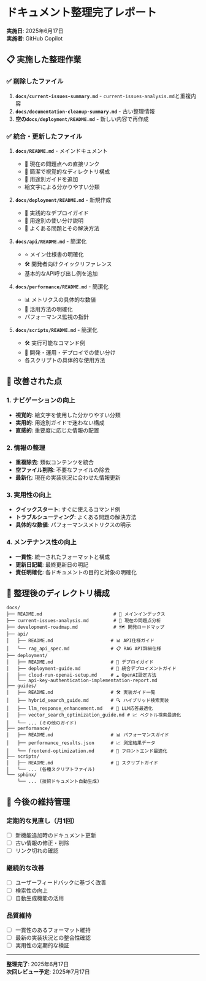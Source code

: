 # ドキュメント整理完了レポート

**実施日**: 2025年6月17日  
**実施者**: GitHub Copilot  

## 📋 実施した整理作業

### ✅ 削除したファイル

1. **`docs/current-issues-summary.md`** - `current-issues-analysis.md`と重複内容
2. **`docs/documentation-cleanup-summary.md`** - 古い整理情報
3. **空の`docs/deployment/README.md`** - 新しい内容で再作成

### ✅ 統合・更新したファイル

1. **`docs/README.md`** - メインドキュメント
   - 🚨 現在の問題点への直接リンク
   - 📁 簡潔で視覚的なディレクトリ構成
   - 🎯 用途別ガイドを追加
   - 絵文字による分かりやすい分類

2. **`docs/deployment/README.md`** - 新規作成
   - 🚀 実践的なデプロイガイド
   - 🎯 用途別の使い分け説明
   - 🔧 よくある問題とその解決方法

3. **`docs/api/README.md`** - 簡潔化
   - ⭐ メイン仕様書の明確化
   - 🛠️ 開発者向けクイックリファレンス
   - 基本的なAPI呼び出し例を追加

4. **`docs/performance/README.md`** - 簡潔化
   - 📊 メトリクスの具体的な数値
   - 🎯 活用方法の明確化
   - パフォーマンス監視の指針

5. **`docs/scripts/README.md`** - 簡潔化
   - 🛠️ 実行可能なコマンド例
   - 🎯 開発・運用・デプロイでの使い分け
   - 各スクリプトの具体的な使用方法

## 🎯 改善された点

### 1. ナビゲーションの向上
- **視覚的**: 絵文字を使用した分かりやすい分類
- **実用的**: 用途別ガイドで迷わない構成
- **直感的**: 重要度に応じた情報の配置

### 2. 情報の整理
- **重複除去**: 類似コンテンツを統合
- **空ファイル削除**: 不要なファイルの除去
- **最新化**: 現在の実装状況に合わせた情報更新

### 3. 実用性の向上
- **クイックスタート**: すぐに使えるコマンド例
- **トラブルシューティング**: よくある問題の解決方法
- **具体的な数値**: パフォーマンスメトリクスの明示

### 4. メンテナンス性の向上
- **一貫性**: 統一されたフォーマットと構成
- **更新日記載**: 最終更新日の明記
- **責任明確化**: 各ドキュメントの目的と対象の明確化

## 📁 整理後のディレクトリ構成

```
docs/
├── README.md                          # 📘 メインインデックス
├── current-issues-analysis.md         # 🚨 現在の問題点分析
├── development-roadmap.md             # 🗺️ 開発ロードマップ
├── api/
│   ├── README.md                     # 📊 API仕様ガイド
│   └── rag_api_spec.md               # 📋 RAG API詳細仕様
├── deployment/
│   ├── README.md                     # 🚀 デプロイガイド
│   ├── deployment-guide.md           # 📖 統合デプロイメントガイド
│   ├── cloud-run-openai-setup.md     # ☁️ OpenAI設定方法
│   └── api-key-authentication-implementation-report.md
├── guides/
│   ├── README.md                     # 🛠️ 実装ガイド一覧
│   ├── hybrid_search_guide.md        # 🔍 ハイブリッド検索実装
│   ├── llm_response_enhancement.md   # 🤖 LLM応答最適化
│   ├── vector_search_optimization_guide.md # 📈 ベクトル検索最適化
│   └── ... (その他のガイド)
├── performance/
│   ├── README.md                     # 📊 パフォーマンスガイド
│   ├── performance_results.json      # 📈 測定結果データ
│   └── frontend-optimization.md      # 🎨 フロントエンド最適化
├── scripts/
│   ├── README.md                     # 🔧 スクリプトガイド
│   └── ... (各種スクリプトファイル)
└── sphinx/
    └── ... (技術ドキュメント自動生成)
```

## 🔄 今後の維持管理

### 定期的な見直し（月1回）
- [ ] 新機能追加時のドキュメント更新
- [ ] 古い情報の修正・削除
- [ ] リンク切れの確認

### 継続的な改善
- [ ] ユーザーフィードバックに基づく改善
- [ ] 検索性の向上
- [ ] 自動生成機能の活用

### 品質維持
- [ ] 一貫性のあるフォーマット維持
- [ ] 最新の実装状況との整合性確認
- [ ] 実用性の定期的な検証

---

**整理完了**: 2025年6月17日  
**次回レビュー予定**: 2025年7月17日
